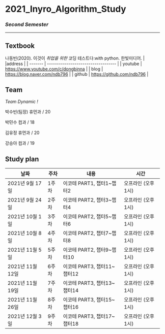 # 2021_Inyro_Algorithm_Study
### *Second Semester*
---------------------------------------------

## Textbook

나동빈(2020). 이것이 *취업을 위한* 코딩 테스트다:with python. 한빛미디어.
|         |address                              |
| ------- | ----------------------------------- | 
| youtube | https://www.youtube.com/c/dongbinna |
| blog    | https://blog.naver.com/ndb796       |
| github  | https://github.com/ndb796           |
  
## Team
*Team Dynamic !*

박수빈(팀장) 휴먼과 / 20
</br>

박민수 컴과 / 18
</br>

김유정 휴먼과 / 20
</br>

강승아 컴과 / 19


## Study plan

| 날짜             | 주차  | 내용                          | 시간                  |
| -----            | ----- | ----                          | -----                   |
| 2021년 9월 17일  | 1주차 |   이코테 PART1, 챕터1~챕터2    |  오프라인 (오후 1시)     |
| 2021년 9월 24일  | 2주차 |   이코테 PART2, 챕터3~챕터4    |   오프라인 (오후 1시)    | 
| 2021년 10월 1일  | 3주차 |   이코테 PART2, 챕터5~챕터6    |   오프라인 (오후 1시)    |
| 2021년 10월 8일  | 4주차 |   이코테 PART2, 챕터7~챕터8    |  오프라인 (오후 1시)     |
| 2021년 11월 5일  | 5주차 |   이코테 PART2, 챕터9~챕터10   |  오프라인 (오후 1시)     |
| 2021년 11월 12일 | 6주차 |   이코테 PART3, 챕터11~챕터12  |  오프라인 (오후 1시)     |
| 2021년 11월 19일 | 7주차 |   이코테 PART3, 챕터13~챕터14  |  오프라인 (오후 1시)     |
| 2021년 11월 26일 | 8주차 |   이코테 PART3, 챕터15~챕터16  |  오프라인 (오후 1시)     |
| 2021년 12월 3일  | 9주차 |   이코테 PART3, 챕터17~챕터18  | 오프라인 (오후 1시)      |

